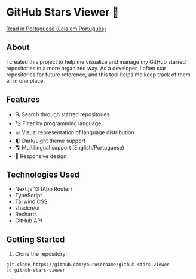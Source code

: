 # GitHub Stars Viewer 🌟

[Read in Portuguese (Leia em Português)](#portuguese)

## About

I created this project to help me visualize and manage my GitHub starred repositories in a more organized way. As a developer, I often star repositories for future reference, and this tool helps me keep track of them all in one place.

## Features

- 🔍 Search through starred repositories
- 🏷️ Filter by programming language
- 📊 Visual representation of language distribution
- 🌓 Dark/Light theme support
- 🌎 Multilingual support (English/Portuguese)
- 📱 Responsive design

## Technologies Used

- Next.js 13 (App Router)
- TypeScript
- Tailwind CSS
- shadcn/ui
- Recharts
- GitHub API

## Getting Started

1. Clone the repository:
```bash
git clone https://github.com/yourusername/github-stars-viewer
cd github-stars-viewer